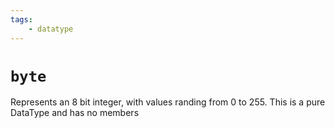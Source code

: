 ```yaml
---
tags:
    - datatype
---
```

# `byte`

<!--dt-desc-start-->
Represents an 8 bit integer, with values randing from 0 to 255. This is a pure DataType and has no members
<!--dt-desc-end-->
